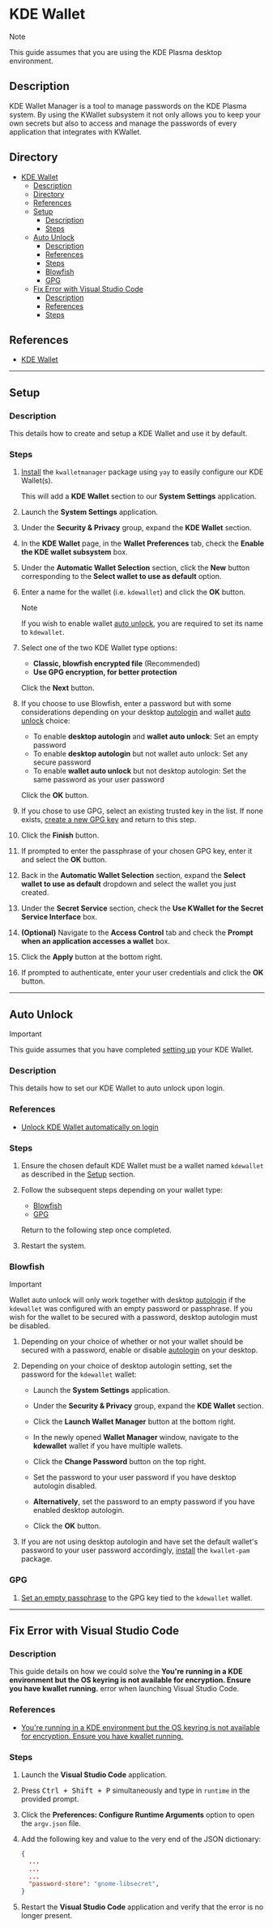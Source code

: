 # KDE Wallet

> [!NOTE]  
> This guide assumes that you are using the KDE Plasma desktop environment.

## Description

KDE Wallet Manager is a tool to manage passwords on the KDE Plasma system. By using the KWallet subsystem it not only allows you to keep your own secrets but also to access and manage the passwords of every application that integrates with KWallet.

## Directory

- [KDE Wallet](#kde-wallet)
  - [Description](#description)
  - [Directory](#directory)
  - [References](#references)
  - [Setup](#setup)
    - [Description](#description-1)
    - [Steps](#steps)
  - [Auto Unlock](#auto-unlock)
    - [Description](#description-2)
    - [References](#references-1)
    - [Steps](#steps-1)
    - [Blowfish](#blowfish)
    - [GPG](#gpg)
  - [Fix Error with Visual Studio Code](#fix-error-with-visual-studio-code)
    - [Description](#description-3)
    - [References](#references-2)
    - [Steps](#steps-2)

## References

- [KDE Wallet](https://wiki.archlinux.org/title/KDE_Wallet)

---

## Setup

### Description

This details how to create and setup a KDE Wallet and use it by default.

### Steps

1. [Install](yay.md#install) the `kwalletmanager` package using `yay` to easily configure our KDE Wallet(s).

    This will add a **KDE Wallet** section to our **System Settings** application.

2. Launch the **System Settings** application.

3. Under the **Security & Privacy** group, expand the **KDE Wallet** section.

4. In the **KDE Wallet** page, in the **Wallet Preferences** tab, check the **Enable the KDE wallet subsystem** box.

5. Under the **Automatic Wallet Selection** section, click the **New** button corresponding to the **Select wallet to use as default** option.

6. Enter a name for the wallet (i.e. `kdewallet`) and click the **OK** button.

    > [!NOTE]  
    > If you wish to enable wallet [auto unlock](#auto-unlock), you are required to set its name to `kdewallet`.

7. Select one of the two KDE Wallet type options:

   - **Classic, blowfish encrypted file** (Recommended)
   - **Use GPG encryption, for better protection**

    Click the **Next** button.

8. If you choose to use Blowfish, enter a password but with some considerations depending on your desktop [autologin](plasma-desktop.md#auto-login) and wallet [auto unlock](#auto-unlock) choice:

   - To enable **desktop autologin** and **wallet auto unlock**: Set an empty password
   - To enable **desktop autologin** but not wallet auto unlock: Set any secure password
   - To enable **wallet auto unlock** but not desktop autologin: Set the same password as your user password

    Click the **OK** button.

9. If you chose to use GPG, select an existing trusted key in the list. If none exists, [create a new GPG key](./gpg.md#generate-gpg-key) and return to this step.

10. Click the **Finish** button.

11. If prompted to enter the passphrase of your chosen GPG key, enter it and select the **OK** button.

12. Back in the **Automatic Wallet Selection** section, expand the **Select wallet to use as default** dropdown and select the wallet you just created.

13. Under the **Secret Service** section, check the **Use KWallet for the Secret Service Interface** box.

14. **(Optional)** Navigate to the **Access Control** tab and check the **Prompt when an application accesses a wallet** box.

15. Click the **Apply** button at the bottom right.

16. If prompted to authenticate, enter your user credentials and click the **OK** button.

---

## Auto Unlock

> [!IMPORTANT]  
> This guide assumes that you have completed [setting up](#setup) your KDE Wallet.

### Description

This details how to set our KDE Wallet to auto unlock upon login.

### References

- [Unlock KDE Wallet automatically on login](https://wiki.archlinux.org/title/KDE_Wallet#Unlock_KDE_Wallet_automatically_on_login)

### Steps

1. Ensure the chosen default KDE Wallet must be a wallet named `kdewallet` as described in the [Setup](#setup) section.

2. Follow the subsequent steps depending on your wallet type:

   - [Blowfish](#blowfish)
   - [GPG](#gpg)

    Return to the following step once completed.

3. Restart the system.

### Blowfish

> [!IMPORTANT]  
> Wallet auto unlock will only work together with desktop [autologin](plasma-desktop.md#auto-login) if the `kdewallet` was configured with an empty password or passphrase. If you wish for the wallet to be secured with a password, desktop autologin must be disabled.

1. Depending on your choice of whether or not your wallet should be secured with a password, enable or disable [autologin](plasma-desktop.md#auto-login) on your desktop.

2. Depending on your choice of desktop autologin setting, set the password for the `kdewallet` wallet:

   - Launch the **System Settings** application.

   - Under the **Security & Privacy** group, expand the **KDE Wallet** section.

   - Click the **Launch Wallet Manager** button at the bottom right.

   - In the newly opened **Wallet Manager** window, navigate to the **kdewallet** wallet if you have multiple wallets.

   - Click the **Change Password** button on the top right.

   - Set the password to your user password if you have desktop autologin disabled.

   - **Alternatively**, set the password to an empty password if you have enabled desktop autologin.

   - Click the **OK** button.

3. If you are not using desktop autologin and have set the default wallet's password to your user password accordingly, [install](yay.md#install) the `kwallet-pam` package.

### GPG

1. [Set an empty passphrase](gpg.md#update-gpg-key-passphrase) to the GPG key tied to the `kdewallet` wallet.

---

## Fix Error with Visual Studio Code

### Description

This guide details on how we could solve the **You're running in a KDE environment but the OS keyring is not available for encryption. Ensure you have kwallet running.** error when launching Visual Studio Code.

### References

- [You're running in a KDE environment but the OS keyring is not available for encryption. Ensure you have kwallet running.](https://github.com/microsoft/vscode/issues/189672)

### Steps

1. Launch the **Visual Studio Code** application.

2. Press <kbd>Ctrl + Shift + P</kbd> simultaneously and type in `runtime` in the provided prompt.

3. Click the **Preferences: Configure Runtime Arguments** option to open the `argv.json` file.

4. Add the following key and value to the very end of the JSON dictionary:

    ```json
    {
      ...
      ...
      ...
      "password-store": "gnome-libsecret",
    }
    ```

5. Restart the **Visual Studio Code** application and verify that the error is no longer present.
